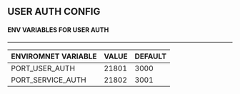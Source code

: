 ## USER AUTH CONFIG

#### ENV VARIABLES FOR USER AUTH

---

| ENVIROMNET VARIABLE | VALUE | DEFAULT |
| ------------------- | ----- | ------- |
| PORT_USER_AUTH      | 21801 | 3000    |
| PORT_SERVICE_AUTH   | 21802 | 3001    |

